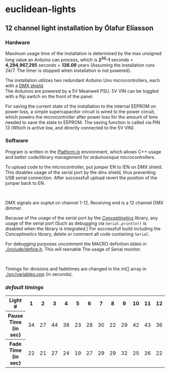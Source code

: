 euclidean-lights
==================
12 channel light installation by Ólafur Elíasson
------------------


### Hardware

Maximum usage time of the installation is determined by the max unsigned long value an Arduino can process, which is **2<sup>32</sup>-1** seconds = **4,294,967,295** seconds = ***138.08*** years (Assuming the installation runs 24/7. The timer is stopped when installation is not powered).

The installation utilizes two redundant Arduino Uno microcontrollers, each with a [DMX shield](./documentation/DMX%20Shield%20User%20manual.pdf).  
The Arduinos are powered by a 5V Meanwell PSU. 5V VIN can be toggled with a flip switch on the front of the panel.

For saving the current state of the installation to the internal EEPROM on power loss, a simple supercapacitor circuit is wired to the power circuit, which powers the microcontroller after power loss for the amount of time needed to save the state to EEPROM. The saving function is called via PIN 13 (Which is active low, and directly connected to the 5V VIN).

### Software

Program is written in the [Platform.io](https://platformio.org/) environment, which allows C++ usage and better code/library management for *arduinoesque* microcontrollers.  

To upload code to the microcontroller, put jumper EN to !EN on DMX shield. This disables usage of the serial port by the dmx shield, thus preventing USB serial connection. After successfull upload revert the position of the jumper back to EN.  
<p>&nbsp;</p>


DMX signals are ouptut on channel 1-12. Receiving end is a 12 channel DMX dimmer.  

Because of the usage of the serial port by the [*Conceptinetics*](https://github.com/alfo/arduino-libraries/tree/master/Conceptinetics) library, any usage of the serial port (Such as debugging via ``Serial.println()`` is disabled when the library is integrated.) For successfull build including the *Conceptinetics* library, delete or comment all code containing ``Serial``.

For debugging purposes uncomment the MACRO definition ``DEBUG`` in [./include/define.h](./include/define.h). This will reenable The usage of Serial monitor.

<p>&nbsp;</p>

Timings for divisions and fadetimes are changed in the int[] array in [./src/variables.cpp](./src/variables.cpp) (in seconds).  

### *default timings*

<table>
  <tr>
    <th>Light #</th>
    <th>1</th>
    <th>2</th>
    <th>3</th>
    <th>4</th>
    <th>5</th>
    <th>6</th>
    <th>7</th>
    <th>8</th>
    <th>9</th>
    <th>10</th>
    <th>11</th>
    <th>12</th>
  </tr>
  <tr>
    <th>Pause Time (in sec)</th>
    <td>34</td>
    <td>27</td>
    <td>44</td>
    <td>38</td>
    <td>23</td>
    <td>28</td>
    <td>30</td>
    <td>22</td>
    <td>29</td>
    <td>42</td>
    <td>43</td>
    <td>36</td>
  </tr>
  <tr>
    <th>Fade Time (in sec)</th>
    <td>22</td>
    <td>21</td>
    <td>27</td>
    <td>24</td>
    <td>19</td>
    <td>27</td>
    <td>29</td>
    <td>29</td>
    <td>32</td>
    <td>25</td>
    <td>26</td>
    <td>22</td>
  </tr>
</table>
